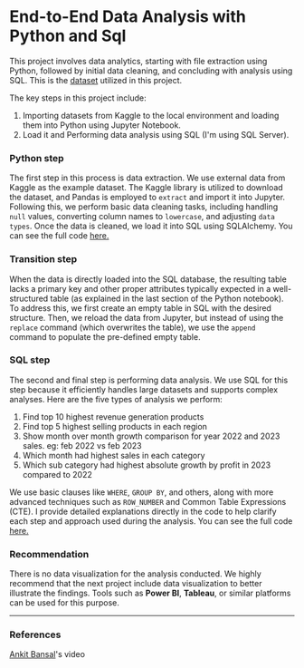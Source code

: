 # End-to-End Data Analysis with Python and Sql
This project involves data analytics, starting with file extraction using Python, followed by initial data cleaning, and concluding with analysis using SQL. This is the [dataset](https://www.kaggle.com/datasets/ankitbansal06/retail-orders/) utilized in this project.

The key steps in this project include:
1. Importing datasets from Kaggle to the local environment and loading them into Python using Jupyter Notebook.
2. Load it and Performing data analysis using SQL (I'm using SQL Server).


### Python step
The first step in this process is data extraction. We use external data from Kaggle as the example dataset. The Kaggle library is utilized to download the dataset, and Pandas is employed to `extract` and import it into Jupyter. Following this, we perform basic data cleaning tasks, including handling `null` values, converting column names to `lowercase`, and adjusting `data types`. Once the data is cleaned, we load it into SQL using SQLAlchemy.
You can see the full code [here.](https://github.com/ariiqalfajri/EndtoEndDataAnalysisPythonSql/blob/main/OrderDataAnalysis.ipynb)

### Transition step
When the data is directly loaded into the SQL database, the resulting table lacks a primary key and other proper attributes typically expected in a well-structured table (as explained in the last section of the Python notebook). To address this, we first create an empty table in SQL with the desired structure. Then, we reload the data from Jupyter, but instead of using the `replace` command (which overwrites the table), we use the `append` command to populate the pre-defined empty table.

### SQL step
The second and final step is performing data analysis. We use SQL for this step because it efficiently handles large datasets and supports complex analyses. Here are the five types of analysis we perform:
1. Find top 10 highest revenue generation products
2. Find top 5 highest selling products in each region
3. Show month over month growth comparison for year 2022 and 2023 sales. eg: feb 2022 vs feb 2023
4. Which month had highest sales in each category
5. Which sub category had highest absolute growth by profit in 2023 compared to 2022

We use basic clauses like `WHERE`, `GROUP BY`, and others, along with more advanced techniques such as `ROW_NUMBER` and Common Table Expressions (CTE). I provide detailed explanations directly in the code to help clarify each step and approach used during the analysis.
You can see the full code [here.](https://github.com/ariiqalfajri/EndtoEndDataAnalysisPythonSql/blob/main/OrderQuery.sql)

### Recommendation
There is no data visualization for the analysis conducted. We highly recommend that the next project include data visualization to better illustrate the findings. Tools such as **Power BI**, **Tableau**, or similar platforms can be used for this purpose.

---
### References
[Ankit Bansal](https://www.youtube.com/watch?v=uL0-6kfiH3g)'s video
